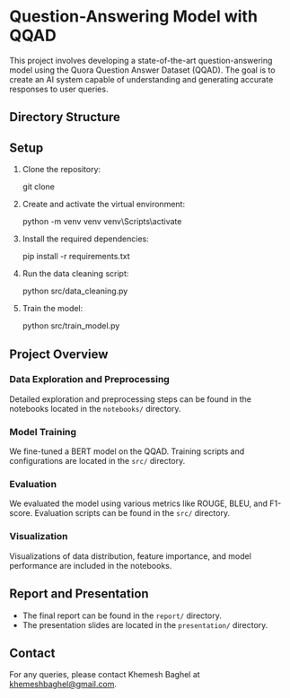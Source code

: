 # Question-Answering Model with QQAD

This project involves developing a state-of-the-art question-answering model using the Quora Question Answer Dataset (QQAD). The goal is to create an AI system capable of understanding and generating accurate responses to user queries.

## Directory Structure



## Setup

1. Clone the repository:

    git clone <repository-url>
   
  

2. Create and activate the virtual environment:
   
    python -m venv venv
    venv\Scripts\activate  
   
    

3. Install the required dependencies:
   
    pip install -r requirements.txt
    

4. Run the data cleaning script:
    
    python src/data_cleaning.py
    

5. Train the model:

    python src/train_model.py
    

## Project Overview

### Data Exploration and Preprocessing

Detailed exploration and preprocessing steps can be found in the notebooks located in the `notebooks/` directory.

### Model Training

We fine-tuned a BERT model on the QQAD. Training scripts and configurations are located in the `src/` directory.

### Evaluation

We evaluated the model using various metrics like ROUGE, BLEU, and F1-score. Evaluation scripts can be found in the `src/` directory.

### Visualization

Visualizations of data distribution, feature importance, and model performance are included in the notebooks.

## Report and Presentation

- The final report can be found in the `report/` directory.
- The presentation slides are located in the `presentation/` directory.

## Contact

For any queries, please contact Khemesh Baghel at khemeshbaghel@gmail.com.
